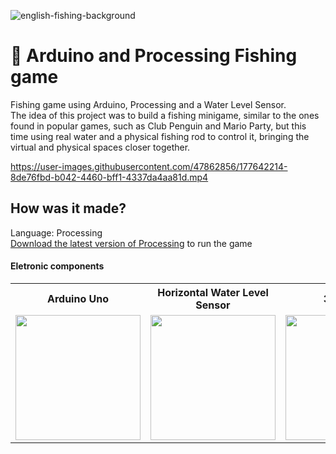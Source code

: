![english-fishing-background](https://user-images.githubusercontent.com/47862856/177536939-4eee9b31-6b0b-44c3-83f0-fa40413efff4.png)


# 🎣 Arduino and Processing Fishing game
Fishing game using Arduino, Processing and a Water Level Sensor.\
The idea of this project was to build a fishing minigame, similar to the ones found in popular games, such as Club Penguin and Mario Party, but this time using real water and a physical fishing rod to control it, bringing the virtual and physical spaces closer together.

https://user-images.githubusercontent.com/47862856/177642214-8de76fbd-b042-4460-bff1-4337da4aa81d.mp4

## How was it made?
Language: Processing\
[Download the latest version of Processing](https://processing.org/download) to run the game

#### Eletronic components
<table>
  <tr>
    <th>Arduino Uno</th>
    <th>Horizontal Water Level Sensor</th>
    <th>3 jumpers</th>
    <th>1 resistor</th>
    <th>1 protoboard</th>
  </tr>
  <tr>
    <td><img width="200" src="https://user-images.githubusercontent.com/47862856/179044732-13a1cc4e-458f-4a54-916a-d736a981d54e.png"></td>
    <td><img width="200" src="https://user-images.githubusercontent.com/47862856/179044918-3614d8f7-9481-4cb3-b3e7-4d9c29720cc3.png"></td>
    <td><img width="200" src="https://user-images.githubusercontent.com/47862856/179076572-7600071d-fcbd-44fe-8d71-bb4129967a6e.png"></td>
    <td><img width="200" src="https://user-images.githubusercontent.com/47862856/179076651-6fb08e44-4cf4-4d5e-80b0-666169b10253.png"></td>
    <td><img width="200" src="https://user-images.githubusercontent.com/47862856/179076936-a465a90b-f77b-43a0-92d5-ee984e5c1231.png"></td>
  </tr>
</table>

